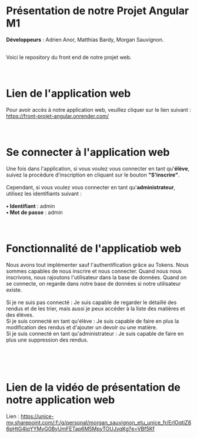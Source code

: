 # Présentation de notre Projet Angular M1

**Développeurs** : Adrien Anor, Matthias Bardy, Morgan Sauvignon. <br><br>

Voici le repository du front end de notre projet web.<br><br><br>

# Lien de l'application web 

Pour avoir accès à notre application web, veuillez cliquer sur le lien suivant : https://front-projet-angular.onrender.com/
 <br><br><br>

# Se connecter à l'application web

Une fois dans l'application, si vous voulez vous connecter en tant qu'**élève**, suivez la procèdure d'inscription en cliquant sur le bouton **"S'inscrire"**.
<br><br>
Cependant, si vous voulez vous connecter en tant qu'**administrateur**, utilisez les identifiants suivant : 
<br><br>
**• Identifiant** : admin 
<br>
**• Mot de passe** : admin
<br><br><br>

# Fonctionnalité de l'applicatiob web 
Nous avons tout implémenter sauf l'authentification grâce au Tokens. 
Nous sommes capables de nous inscrire et nous connecter. Quand nous nous inscrivons, nous rajoutons l'utilisateur dans la base de données. Quand on se connecte, on regarde dans notre base de données si notre utilisateur existe. 
<br><br>
Si je ne suis pas connecté : Je suis capable de regarder le détaillé des rendus et de les trier, mais aussi je peux accéder à la liste des matières et des élèves. 
<br>
Si je suis connecté en tant qu'élève : Je suis capable de faire en plus la modification des rendus et d'ajouter un devoir ou une matière. 
<br>
Si je suis connecté en tant qu'administrateur : Je suis capable de faire en plus une suppression des rendus. 



<br><br><br>
# Lien de la vidéo de présentation de notre application web
Lien : https://unice-my.sharepoint.com/:f:/g/personal/morgan_sauvignon_etu_unice_fr/ErlOqtiZ86pHtG4IqYYMyG0ByUmFETap6M5MpyTOUJyqKg?e=VBf5Kf
